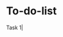 # To-do-list
Task 1|<link href="file:///C:/Users/ELCOT/Desktop/Bootstrap/list.html" rel="click here">
